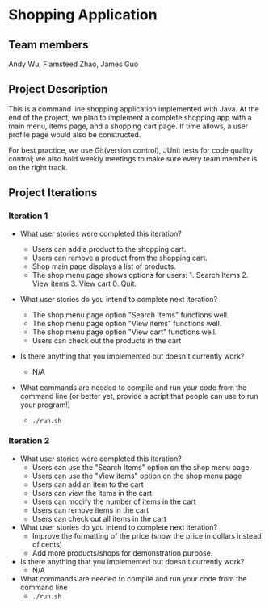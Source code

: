 # Shopping Application

## Team members

Andy Wu, Flamsteed Zhao, James Guo

## Project Description

This is a command line shopping application implemented with Java. At the end of the project, we plan to implement a complete shopping app with a main menu, items page, and a shopping cart page. If time allows, a user profile page would also be constructed. 

For best practice, we use Git(version control), JUnit tests for code quality control; we also hold weekly meetings to make sure every team member is on the right track.

## Project Iterations

### Iteration 1

* What user stories were completed this iteration?
  * Users can add a product to the shopping cart.
  * Users can remove a product from the shopping cart.
  * Shop main page displays a list of products.
  * The shop menu page shows options for users: 1. Search Items 2. View items 3. View cart 0. Quit.<br>

* What user stories do you intend to complete next iteration?
  * The shop menu page option "Search Items" functions well.
  * The shop menu page option "View items" functions well.
  * The shop menu page option "View cart" functions well.
  * Users can check out the products in the cart
  
* Is there anything that you implemented but doesn't currently work?
  * N/A

* What commands are needed to compile and run your code from the command line (or better yet, provide a script that people can use to run your program!)
  * `./run.sh`

### Iteration 2

* What user stories were completed this iteration?
  * Users can use the "Search Items" option on the shop menu page.
  * Users can use the "View items" option on the shop menu page
  * Users can add an item to the cart
  * Users can view the items in the cart
  * Users can modify the number of items in the cart
  * Users can remove items in the cart
  * Users can check out all items in the cart
* What user stories do you intend to complete next iteration?
  * Improve the formatting of the price (show the price in dollars instead of cents)
  * Add more products/shops for demonstration purpose.
* Is there anything that you implemented but doesn't currently work?
  * N/A
* What commands are needed to compile and run your code from the command line 
  * `./run.sh`

